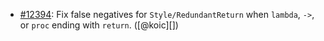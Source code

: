* [#12394](https://github.com/rubocop/rubocop/issues/12394): Fix false negatives for `Style/RedundantReturn` when `lambda`, `->`, or `proc` ending with `return`. ([@koic][])
